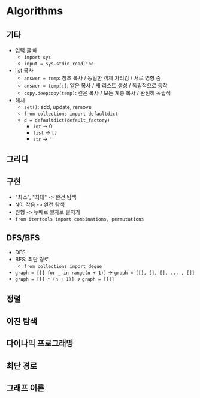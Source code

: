 # Algorithms
## 기타
- 입력 클 때
    - `import sys`
    - `input = sys.stdin.readline`
- list 복사
    - `answer = temp`: 참조 복사 / 동일한 객체 가리킴 / 서로 영향 줌
    - `answer = temp[:]`: 얕은 복사 / 새 리스트 생성 / 독립적으로 동작
    - `copy.deepcopy(temp)`: 깊은 복사 / 모든 계층 복사 / 완전히 독립적
- 해시
    - `set()`: add, update, remove
    - `from collections import defaultdict`
    - `d = defaultdict(default_factory)`
        - `int` → 0
        - `list` → `[]`
        - `str` → `''`

## 그리디
## 구현
- "최소", "최대" -> 완전 탐색
- N이 작음 -> 완전 탐색
- 원형 -> 두배로 일자로 펼치기
- `from itertools import combinations, permutations`
## DFS/BFS
- DFS
- BFS: 최단 경로
    - `from collections import deque`
- `graph = [[] for _ in range(n + 1)]` -> `graph = [[], [], [], ... , []]`
- `graph = [[] * (n + 1)]` -> `graph = [[]]`
## 정렬
## 이진 탐색
## 다이나믹 프로그래밍
## 최단 경로
## 그래프 이론
